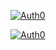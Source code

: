 [![Auth0](https://i.cloudup.com/1vaSVATKTL.png)](http://auth0.com)

[![Auth0](https://i.cloudup.com/Wj-Qezr1vx.png)](http://auth0.com)
